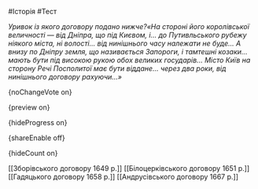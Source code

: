#Історія #Тест

*Уривок із якого договору подано нижче?«На  стороні його королівської величності — від Дніпра, що під Києвом, і...  до Путивльського рубежу ніякого міста, ні волості... від нинішнього часу  належати не буде... А внизу по Дніпру земля, що називається Запороги, і  тамтешні козаки... мають бути під високою рукою обох великих  государів... Місто Київ на сторону Речі Посполитої має бути віддане...  через два роки, від нинішнього договору рахуючи...»*

{noChangeVote on}

{preview on}

{hideProgress on}

{shareEnable off}

{hideCount on}

[[Зборівського договору 1649 р.]]
[[Білоцерківського договору 1651 р.]]
[[Гадяцького договору 1658 р.]]
[[Андрусівського договору 1667 р.]]
